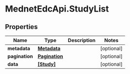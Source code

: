 # MednetEdcApi.StudyList

## Properties

Name | Type | Description | Notes
------------ | ------------- | ------------- | -------------
**metadata** | [**Metadata**](Metadata.md) |  | [optional] 
**pagination** | [**Pagination**](Pagination.md) |  | [optional] 
**data** | [**[Study]**](Study.md) |  | [optional] 


